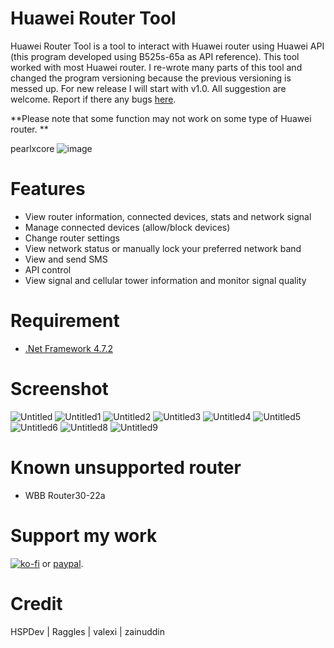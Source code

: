 # Huawei Router Tool
Huawei Router Tool is a tool to interact with Huawei router using Huawei API (this program developed using B525s-65a as API reference). This tool worked with most Huawei router. I re-wrote many parts of this tool and changed the program versioning because the previous versioning is messed up. For new release I will start with v1.0. All suggestion are welcome. Report if there any bugs [here](https://github.com/pearlxcore/Huawei-Router-Tool/issues).

 **Please note that some function may not work on some type of Huawei router. **

pearlxcore ![image](https://user-images.githubusercontent.com/36906814/73320967-f8c08a80-427b-11ea-8f62-845fdd69e1fc.png)

# Features
- View router information, connected devices, stats and network signal
- Manage connected devices (allow/block devices)
- Change router settings
- View network status or manually lock your preferred network band 
- View and send SMS
- API control
- View signal and cellular tower information and monitor signal quality

# Requirement
- [.Net Framework 4.7.2](https://dotnet.microsoft.com/download/dotnet-framework/net472)

# Screenshot
![Untitled](https://user-images.githubusercontent.com/36906814/101399328-47ae6600-390a-11eb-88fa-ec7a233f3517.png)
![Untitled1](https://user-images.githubusercontent.com/36906814/101399332-48df9300-390a-11eb-9a17-001ed8c6513b.png)
![Untitled2](https://user-images.githubusercontent.com/36906814/101399333-4a10c000-390a-11eb-8ac6-a93c87dbe6ce.png)
![Untitled3](https://user-images.githubusercontent.com/36906814/101399336-4a10c000-390a-11eb-905c-6a1223c00766.png)
![Untitled4](https://user-images.githubusercontent.com/36906814/101399337-4aa95680-390a-11eb-9461-51eb95b2607c.png)
![Untitled5](https://user-images.githubusercontent.com/36906814/101399338-4b41ed00-390a-11eb-89f1-00f01fa216aa.png)
![Untitled6](https://user-images.githubusercontent.com/36906814/101399339-4bda8380-390a-11eb-9cd0-58a625e39d3c.png)
![Untitled8](https://user-images.githubusercontent.com/36906814/101399342-4c731a00-390a-11eb-9ba9-3a5334628387.png)
![Untitled9](https://user-images.githubusercontent.com/36906814/101399344-4d0bb080-390a-11eb-8433-90d38d6f1145.png)

# Known unsupported router
- WBB Router30-22a

# Support my work
[![ko-fi](https://www.ko-fi.com/img/githubbutton_sm.svg)](https://ko-fi.com/R6R524N7X) 
or [paypal](https://www.paypal.com/paypalme/pearlxcoree).

# Credit
HSPDev | Raggles | valexi | zainuddin
